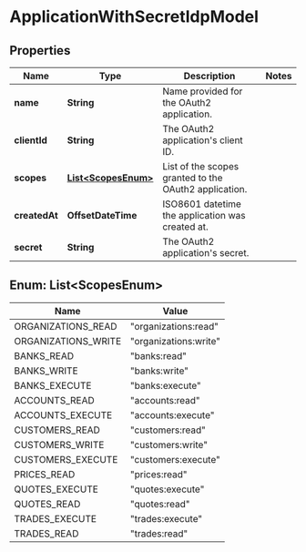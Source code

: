 

# ApplicationWithSecretIdpModel


## Properties

Name | Type | Description | Notes
------------ | ------------- | ------------- | -------------
**name** | **String** | Name provided for the OAuth2 application. | 
**clientId** | **String** | The OAuth2 application&#39;s client ID. | 
**scopes** | [**List&lt;ScopesEnum&gt;**](#List&lt;ScopesEnum&gt;) | List of the scopes granted to the OAuth2 application. | 
**createdAt** | **OffsetDateTime** | ISO8601 datetime the application was created at. | 
**secret** | **String** | The OAuth2 application&#39;s secret. | 



## Enum: List&lt;ScopesEnum&gt;

Name | Value
---- | -----
ORGANIZATIONS_READ | &quot;organizations:read&quot;
ORGANIZATIONS_WRITE | &quot;organizations:write&quot;
BANKS_READ | &quot;banks:read&quot;
BANKS_WRITE | &quot;banks:write&quot;
BANKS_EXECUTE | &quot;banks:execute&quot;
ACCOUNTS_READ | &quot;accounts:read&quot;
ACCOUNTS_EXECUTE | &quot;accounts:execute&quot;
CUSTOMERS_READ | &quot;customers:read&quot;
CUSTOMERS_WRITE | &quot;customers:write&quot;
CUSTOMERS_EXECUTE | &quot;customers:execute&quot;
PRICES_READ | &quot;prices:read&quot;
QUOTES_EXECUTE | &quot;quotes:execute&quot;
QUOTES_READ | &quot;quotes:read&quot;
TRADES_EXECUTE | &quot;trades:execute&quot;
TRADES_READ | &quot;trades:read&quot;




